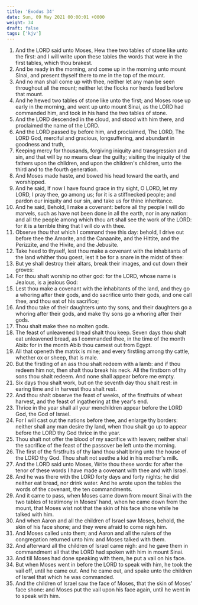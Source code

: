 ```yaml
---
title: 'Exodus 34'
date: Sun, 09 May 2021 00:00:01 +0000
weight: 34
draft: false
tags: ['kjv'] 
---
```


1. And the LORD said unto Moses, Hew thee two tables of stone like unto the first: and I will write upon these tables the words that were in the first tables, which thou brakest.
2. And be ready in the morning, and come up in the morning unto mount Sinai, and present thyself there to me in the top of the mount.
3. And no man shall come up with thee, neither let any man be seen throughout all the mount; neither let the flocks nor herds feed before that mount.
4. And he hewed two tables of stone like unto the first; and Moses rose up early in the morning, and went up unto mount Sinai, as the LORD had commanded him, and took in his hand the two tables of stone.
5. And the LORD descended in the cloud, and stood with him there, and proclaimed the name of the LORD.
6. And the LORD passed by before him, and proclaimed, The LORD, The LORD God, merciful and gracious, longsuffering, and abundant in goodness and truth,
7. Keeping mercy for thousands, forgiving iniquity and transgression and sin, and that will by no means clear the guilty; visiting the iniquity of the fathers upon the children, and upon the children's children, unto the third and to the fourth generation.
8. And Moses made haste, and bowed his head toward the earth, and worshipped.
9. And he said, If now I have found grace in thy sight, O LORD, let my LORD, I pray thee, go among us; for it is a stiffnecked people; and pardon our iniquity and our sin, and take us for thine inheritance.
10. And he said, Behold, I make a covenant: before all thy people I will do marvels, such as have not been done in all the earth, nor in any nation: and all the people among which thou art shall see the work of the LORD: for it is a terrible thing that I will do with thee.
11. Observe thou that which I command thee this day: behold, I drive out before thee the Amorite, and the Canaanite, and the Hittite, and the Perizzite, and the Hivite, and the Jebusite.
12. Take heed to thyself, lest thou make a covenant with the inhabitants of the land whither thou goest, lest it be for a snare in the midst of thee:
13. But ye shall destroy their altars, break their images, and cut down their groves:
14. For thou shalt worship no other god: for the LORD, whose name is Jealous, is a jealous God:
15. Lest thou make a covenant with the inhabitants of the land, and they go a whoring after their gods, and do sacrifice unto their gods, and one call thee, and thou eat of his sacrifice;
16. And thou take of their daughters unto thy sons, and their daughters go a whoring after their gods, and make thy sons go a whoring after their gods.
17. Thou shalt make thee no molten gods.
18. The feast of unleavened bread shalt thou keep. Seven days thou shalt eat unleavened bread, as I commanded thee, in the time of the month Abib: for in the month Abib thou camest out from Egypt.
19. All that openeth the matrix is mine; and every firstling among thy cattle, whether ox or sheep, that is male.
20. But the firstling of an ass thou shalt redeem with a lamb: and if thou redeem him not, then shalt thou break his neck. All the firstborn of thy sons thou shalt redeem. And none shall appear before me empty.
21. Six days thou shalt work, but on the seventh day thou shalt rest: in earing time and in harvest thou shalt rest.
22. And thou shalt observe the feast of weeks, of the firstfruits of wheat harvest, and the feast of ingathering at the year's end.
23. Thrice in the year shall all your menchildren appear before the LORD God, the God of Israel.
24. For I will cast out the nations before thee, and enlarge thy borders: neither shall any man desire thy land, when thou shalt go up to appear before the LORD thy God thrice in the year.
25. Thou shalt not offer the blood of my sacrifice with leaven; neither shall the sacrifice of the feast of the passover be left unto the morning.
26. The first of the firstfruits of thy land thou shalt bring unto the house of the LORD thy God. Thou shalt not seethe a kid in his mother's milk.
27. And the LORD said unto Moses, Write thou these words: for after the tenor of these words I have made a covenant with thee and with Israel.
28. And he was there with the LORD forty days and forty nights; he did neither eat bread, nor drink water. And he wrote upon the tables the words of the covenant, the ten commandments.
29. And it came to pass, when Moses came down from mount Sinai with the two tables of testimony in Moses' hand, when he came down from the mount, that Moses wist not that the skin of his face shone while he talked with him.
30. And when Aaron and all the children of Israel saw Moses, behold, the skin of his face shone; and they were afraid to come nigh him.
31. And Moses called unto them; and Aaron and all the rulers of the congregation returned unto him: and Moses talked with them.
32. And afterward all the children of Israel came nigh: and he gave them in commandment all that the LORD had spoken with him in mount Sinai.
33. And till Moses had done speaking with them, he put a vail on his face.
34. But when Moses went in before the LORD to speak with him, he took the vail off, until he came out. And he came out, and spake unto the children of Israel that which he was commanded.
35. And the children of Israel saw the face of Moses, that the skin of Moses' face shone: and Moses put the vail upon his face again, until he went in to speak with him.
